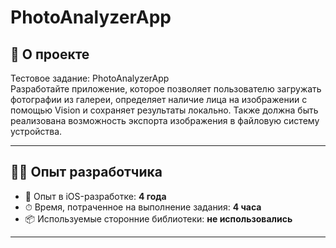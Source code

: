 # PhotoAnalyzerApp

## 📄 О проекте

Тестовое задание: PhotoAnalyzerApp  
Разработайте приложение, которое позволяет пользователю загружать фотографии из галереи, определяет наличие лица на изображении с помощью Vision и сохраняет результаты локально. Также должна быть реализована возможность экспорта изображения в файловую систему устройства.

---

## 🧑‍💻 Опыт разработчика

- 💼 Опыт в iOS-разработке: **4 года**
- ⏱ Время, потраченное на выполнение задания: **4 часа**
- 📦 Используемые сторонние библиотеки: **не использовались**

---

